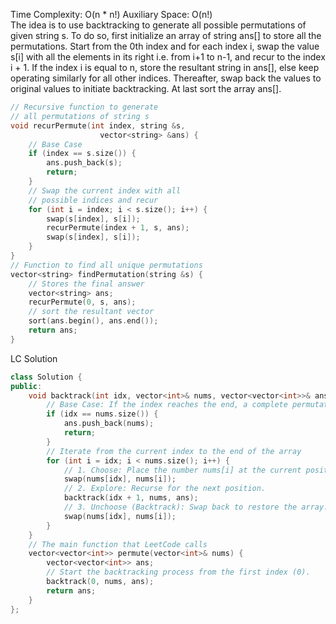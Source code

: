 <p>Time Complexity: O(n * n!) Auxiliary Space: O(n!)
<br>The idea is to use backtracking to generate all possible permutations of given string s. To do so, first initialize an array of string ans[] to store all the permutations. Start from the 0th index and for each index i, swap the value s[i] with all the elements in its right i.e. from i+1 to n-1, and recur to the index i + 1. If the index i is equal to n, store the resultant string in ans[], else keep operating similarly for all other indices. Thereafter, swap back the values to original values to initiate backtracking. At last sort the array ans[].</p>

```cpp
// Recursive function to generate 
// all permutations of string s
void recurPermute(int index, string &s,
                    vector<string> &ans) {
    // Base Case
    if (index == s.size()) {
        ans.push_back(s);
        return;
    }
    // Swap the current index with all
    // possible indices and recur
    for (int i = index; i < s.size(); i++) {
        swap(s[index], s[i]);
        recurPermute(index + 1, s, ans);
        swap(s[index], s[i]);
    }
}
// Function to find all unique permutations
vector<string> findPermutation(string &s) {
    // Stores the final answer
    vector<string> ans;
    recurPermute(0, s, ans);
    // sort the resultant vector
    sort(ans.begin(), ans.end());
    return ans;
}
```
<p>LC Solution</p>

```cpp
class Solution {
public:
    void backtrack(int idx, vector<int>& nums, vector<vector<int>>& ans) {
        // Base Case: If the index reaches the end, a complete permutation is formed.
        if (idx == nums.size()) {
            ans.push_back(nums);
            return;
        }
        // Iterate from the current index to the end of the array
        for (int i = idx; i < nums.size(); i++) {
            // 1. Choose: Place the number nums[i] at the current position idx.
            swap(nums[idx], nums[i]);
            // 2. Explore: Recurse for the next position.
            backtrack(idx + 1, nums, ans);
            // 3. Unchoose (Backtrack): Swap back to restore the array.
            swap(nums[idx], nums[i]);
        }
    }
    // The main function that LeetCode calls
    vector<vector<int>> permute(vector<int>& nums) {
        vector<vector<int>> ans;
        // Start the backtracking process from the first index (0).
        backtrack(0, nums, ans);
        return ans;
    }
};
